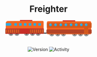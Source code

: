 <h1 align="center">Freighter</h1>

<div align="center">
  <img src="./docs/icons/train-engine.svg" width="25%">
  <img src="./docs/icons/train-car.svg" width="31%" style="margin-left: -4px;">

<br />
<br />

![Version](https://img.shields.io/npm/v/freighterjs?style=for-the-badge&logo=npm)
![Activity](https://img.shields.io/github/last-commit/paytonshaltis/freighter/main?style=for-the-badge&logo=github)

</div>
